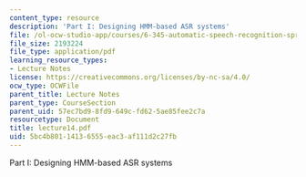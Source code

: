 ```yaml
---
content_type: resource
description: 'Part I: Designing HMM-based ASR systems'
file: /ol-ocw-studio-app/courses/6-345-automatic-speech-recognition-spring-2003/5bc4b80114136555eac3af111d2c27fb_lecture14.pdf
file_size: 2193224
file_type: application/pdf
learning_resource_types:
- Lecture Notes
license: https://creativecommons.org/licenses/by-nc-sa/4.0/
ocw_type: OCWFile
parent_title: Lecture Notes
parent_type: CourseSection
parent_uid: 57ec7bd9-8fd9-649c-fd62-5ae85fee2c7a
resourcetype: Document
title: lecture14.pdf
uid: 5bc4b801-1413-6555-eac3-af111d2c27fb
---
```

Part I: Designing HMM-based ASR systems